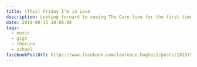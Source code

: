 ```yaml
---
title: (This) Friday I’m in Love
description: Looking forward to seeing The Cure live for the first time
date: 2019-08-15 10:00:00
tags: 
  - music
  - gigs
  - thecure
  - school
facebookPostUrl: https://www.facebook.com/laurence.hughes1/posts/10157536666629948
---
```

